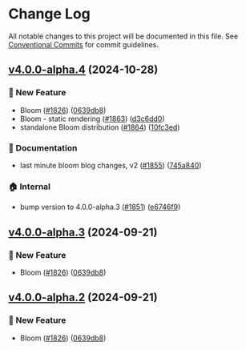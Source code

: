 # Change Log

All notable changes to this project will be documented in this file.
See [Conventional Commits](https://conventionalcommits.org) for commit guidelines.

## [v4.0.0-alpha.4](https://github.com/penrose/penrose/compare/v3.2.0...v4.0.0-alpha.4) (2024-10-28)

### :rocket: New Feature

- Bloom ([#1826](https://github.com/penrose/penrose/issues/1826)) ([0639db8](https://github.com/penrose/penrose/commit/0639db88bff04af7e9ac5e01d86c76f96a36fced))
- Bloom - static rendering ([#1863](https://github.com/penrose/penrose/issues/1863)) ([d3c6dd0](https://github.com/penrose/penrose/commit/d3c6dd0ab42d4f6fe64fa47f2ac5a1660c8e552e))
- standalone Bloom distribution ([#1864](https://github.com/penrose/penrose/issues/1864)) ([10fc3ed](https://github.com/penrose/penrose/commit/10fc3edd7cab3c6a6fa2426de666ee14951dab64))

### :memo: Documentation

- last minute bloom blog changes, v2 ([#1855](https://github.com/penrose/penrose/issues/1855)) ([745a840](https://github.com/penrose/penrose/commit/745a8404ebf72c77eff1b7d303ed873faf625df2))

### :house: Internal

- bump version to 4.0.0-alpha.3 ([#1851](https://github.com/penrose/penrose/issues/1851)) ([e6746f9](https://github.com/penrose/penrose/commit/e6746f9dab99dd86b0955f5c582b223d5246f0c8))

## [v4.0.0-alpha.3](https://github.com/penrose/penrose/compare/v3.2.0...v4.0.0-alpha.3) (2024-09-21)

### :rocket: New Feature

- Bloom ([#1826](https://github.com/penrose/penrose/issues/1826)) ([0639db8](https://github.com/penrose/penrose/commit/0639db88bff04af7e9ac5e01d86c76f96a36fced))

## [v4.0.0-alpha.2](https://github.com/penrose/penrose/compare/v3.2.0...v4.0.0-alpha.2) (2024-09-21)

### :rocket: New Feature

- Bloom ([#1826](https://github.com/penrose/penrose/issues/1826)) ([0639db8](https://github.com/penrose/penrose/commit/0639db88bff04af7e9ac5e01d86c76f96a36fced))
